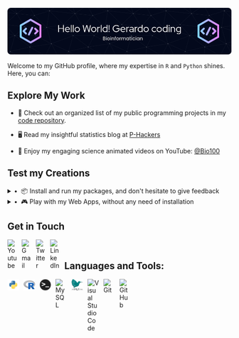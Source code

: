 ![Header](./github-header-image.png)




Welcome to my GitHub profile, where my expertise in `R` and `Python` shines. Here, you can:

## Explore My Work

- 📃 Check out an organized list of my public programming projects in my [code repository](https://github.com/Gero1999/code).

- 🖥️ Read my insightful statistics blog at [P-Hackers](https://Gero1999.github.io/en/) 

- 🎥 Enjoy my engaging science animated videos on YouTube: [@Bio100](https://www.youtube.com/@Bio_100)   
     

    
## Test my Creations
<details><summary> &#8226&nbsp 📦 Install and run my packages, and don't hesitate to give feedback </summary></details>

<details><summary> &#8226&nbsp 🎮 Play with my Web Apps, without any need of installation </summary> 

##### Streamlit Apps
* [Clone trigger](streamlit/clone_trigger). Given a DNA reference sequence and a DNA intended to be clone it suggests top 20 list of forward and reverse primers that can be used as well as the restriction enzymes. 
* [Prot-Profiler](streamlit/prot-profiler-app). Based on a set of protein sequences it produces a HMM-profile and a MSA matrix
* [Resume](streamlit/resume). My professional portfolio detailing my experience, availability and different contributions

##### Shiny Apps
* [Texas Cheater](shinyR/texas-cheater) A Texas Poker simulator capable to predict your probabilities to win a game based on your introduced circumstances.
* [Pairwise Alignment](shinyR/pairwise_alignment). Assess the alignemnt of two sequences thorugh dinamyc programming (Watermann algorithm).

</details> 

### 
###  


## Get in Touch

     
[<img align="left" alt="Youtube" width="22px" src="https://cdn.jsdelivr.net/npm/simple-icons@v6/icons/youtube.svg" style="padding-right:10px;">](https://www.youtube.com/channel/UCfF_6XhQW_lJDpISf1BX68A)  

[<img align="left" alt="Gmail" width="22px" src="https://cdn.jsdelivr.net/npm/simple-icons@v6/icons/gmail.svg" style="padding-right:10px;">](mailto:gerardo.jrac@gmail.com)  

[<img align="left" alt="Twitter" width="22px" src="https://cdn.jsdelivr.net/npm/simple-icons@v6/icons/twitter.svg" style="padding-right:10px;">](https://twitter.com/) 

[<img align="left" alt="LinkedIn" width="22px" src="https://cdn.jsdelivr.net/npm/simple-icons@v6/icons/linkedin.svg" style="padding-right:10px;">](https://www.linkedin.com/in/gerardo-ra/) 


<br/>

## Languages and Tools:

<img align="left" alt="Python" width="26px" src="https://raw.githubusercontent.com/github/explore/80688e429a7d4ef2fca1e82350fe8e3517d3494d/topics/python/python.png" style="padding-right:10px;" />

<img align="left" alt="R" width="26px" src="https://raw.githubusercontent.com/github/explore/80688e429a7d4ef2fca1e82350fe8e3517d3494d/topics/r/r.png" style="padding-right:10px;" />

<img align="left" alt="Terminal" width="26px" src="https://raw.githubusercontent.com/github/explore/d92924b1d925bb134e308bd29c9de6c302ed3beb/topics/terminal/terminal.png" style="padding-right:10px;" />

<img align="left" alt="MySQL" width="26px" src="https://cdn.jsdelivr.net/gh/devicons/devicon/icons/mysql/mysql-original.svg" style="padding-right:10px;" />

<img align="left" alt="Latex" width="26px" src="https://raw.githubusercontent.com/github/explore/80688e429a7d4ef2fca1e82350fe8e3517d3494d/topics/latex/latex.png"
style="padding-right:10px;" />

<img align="left" alt="Visual Studio Code" width="26px" src="https://cdn.jsdelivr.net/gh/devicons/devicon/icons/vscode/vscode-original.svg" style="padding-right:10px;" />

<img align="left" alt="Git" width="26px" src="https://cdn.jsdelivr.net/gh/devicons/devicon/icons/git/git-original.svg" style="padding-right:10px;" />

<img align="left" alt="GitHub" width="26px" src="https://user-images.githubusercontent.com/3369400/139448065-39a229ba-4b06-434b-bc67-616e2ed80c8f.png" style="padding-right:10px;" />
